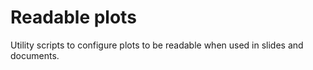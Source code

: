 # Readable plots
Utility scripts to configure plots to be readable when used in slides and
documents.
